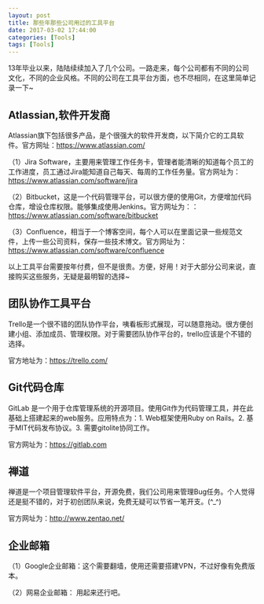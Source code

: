 ```yaml
---
layout: post
title: 那些年那些公司用过的工具平台
date: 2017-03-02 17:44:00
categories: [Tools]
tags: [Tools]
---
```


13年毕业以来，陆陆续续加入了几个公司。一路走来，每个公司都有不同的公司文化，不同的企业风格。不同的公司在工具平台方面，也不尽相同，在这里简单记录一下~
<!--more-->


##  Atlassian,软件开发商

Atlassian旗下包括很多产品，是个很强大的软件开发商，以下简介它的工具软件。官方网址：<https://www.atlassian.com/>

（1）Jira Software，主要用来管理工作任务卡，管理者能清晰的知道每个员工的工作进度，员工通过Jira能知道自己每天、每周的工作任务量。官方网址为：<https://www.atlassian.com/software/jira>

（2）Bitbucket，这是一个代码管理平台，可以很方便的使用Git，方便增加代码仓库，增设仓库权限。能够集成使用Jenkins。官方网址为：：<https://www.atlassian.com/software/bitbucket>

（3）Confluence，相当于一个博客空间，每个人可以在里面记录一些规范文件，上传一些公司资料，保存一些技术博文。官方网址为：<https://www.atlassian.com/software/confluence>

以上工具平台需要按年付费，但不是很贵。方便，好用！对于大部分公司来说，直接购买这些服务，无疑是最明智的选择~ 



## 团队协作工具平台

Trello是一个很不错的团队协作平台，咦看板形式展现，可以随意拖动。很方便创建小组、添加成员、管理权限。对于需要团队协作平台的，trello应该是个不错的选择。

官方地址为：<https://trello.com/>



## Git代码仓库

GitLab 是一个用于仓库管理系统的开源项目。使用Git作为代码管理工具，并在此基础上搭建起来的web服务。应用特点为：1. Web框架使用Ruby on Rails。2. 基于MIT代码发布协议。3. 需要gitolite协同工作。

官方网址为：<https://gitlab.com>



## 禅道

禅道是一个项目管理软件平台，开源免费，我们公司用来管理Bug任务。个人觉得还是挺不错的，对于初创团队来说，免费无疑可以节省一笔开支。(^_^)

官方网址为：<http://www.zentao.net/>



## 企业邮箱

（1）Google企业邮箱：这个需要翻墙，使用还需要搭建VPN，不过好像有免费版本。

（2）网易企业邮箱： 用起来还行吧。